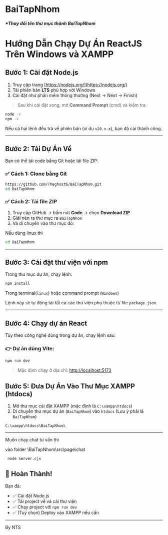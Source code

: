 
# BaiTapNhom

##### *Thay đổi tên thư mục thành BaiTapNhom

# Hướng Dẫn Chạy Dự Án ReactJS Trên Windows và XAMPP

## Bước 1: Cài đặt Node.js

1. Truy cập trang [https://nodejs.org/](https://nodejs.org/)
2. Tải phiên bản **LTS** phù hợp với Windows
3. Cài đặt như phần mềm thông thường (Next → Next → Finish)

> Sau khi cài đặt xong, mở **Command Prompt** (cmd) và kiểm tra:

```bash
node -v
npm -v
```

Nếu cả hai lệnh đều trả về phiên bản (ví dụ `v20.x.x`), bạn đã cài thành công.

---

## Bước 2: Tải Dự Án Về

Bạn có thể tải code bằng Git hoặc tải file ZIP:

### ✅ Cách 1: Clone bằng Git

```bash
https://github.com/Theghost6/BaiTapNhom.git
cd BaiTapNhom
```

### ✅ Cách 2: Tải file ZIP

1. Truy cập GitHub → bấm nút **Code** → chọn **Download ZIP**
2. Giải nén ra thư mục ra `BaiTapNhom`
3. Và di chuyển vào thư mục đó:

Nếu dùng linux thì
```bash
cd BaiTapNhom
```
 
---

## Bước 3: Cài đặt thư viện với npm

Trong thư mục dự án, chạy lệnh:

```bash
npm install
```
Trong terminal(`linux`) hoặc command prompt (`Windows`)


Lệnh này sẽ tự động tải tất cả các thư viện phụ thuộc từ file `package.json`.

---

## Bước 4: Chạy dự án React

Tùy theo công nghệ dùng trong dự án, chạy lệnh sau:

### 👉 Dự án dùng **Vite**:

```bash
npm run dev
```

> Mặc định chạy ở địa chỉ: [http://localhost:5173](http://localhost:5173)

## Bước 5: Đưa Dự Án Vào Thư Mục XAMPP (htdocs)

1. Mở thư mục cài đặt XAMPP (mặc định là `C:\xampp\htdocs`)
2. Di chuyển thư mục dự án (`BaiTapNhom`) vào `htdocs` (Lưu ý phải là `BaiTapNhom`)

```
C:\xampp\htdocs\BaiTapNhom\
```

---
Muốn chạy chat tư vấn thì

vào folder \BaiTapNhom\src\page\chat

```
 node server.cjs
```
## 🎉 Hoàn Thành!

Bạn đã:
- ✅ Cài đặt Node.js
- ✅ Tải project về và cài thư viện
- ✅ Chạy project với `npm run dev`
- ✅ (Tuỳ chọn) Deploy vào XAMPP nếu cần

---

By NTS
